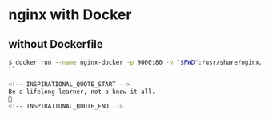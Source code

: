 # nginx with Docker

## without Dockerfile
```sh
$ docker run --name nginx-docker -p 9000:80 -v "$PWD":/usr/share/nginx/html:ro -d nginx
``

<!-- INSPIRATIONAL_QUOTE_START -->
Be a lifelong learner, not a know-it-all.
🐶
<!-- INSPIRATIONAL_QUOTE_END -->
